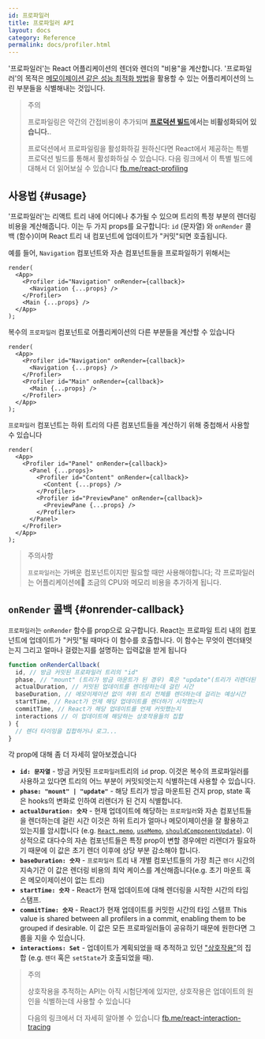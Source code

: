 ```yaml
---
id: 프로파일러
title: 프로파일러 API
layout: docs
category: Reference
permalink: docs/profiler.html
---
```


'프로파일러'는 React 어플리케이션의 렌더와 렌더의 "비용"을 계산합니다.
'프로파일러'의 목적은 [메모이제이션 같은 성능 최적화 방법](/docs/hooks-faq.html#how-to-memoize-calculations)을 활용할 수 있는 어플리케이션의 느린 부분들을 식별해내는 것입니다.

>주의
>
>프로파일링은 약간의 간접비용이 추가되며 **[프로덕션 빌드](/docs/optimizing-performance.html#use-the-production-build)에서는 비활성화되어 있습니다.**.
>
>프로덕션에서 프로파일링을 활성화하길 원하신다면 React에서 제공하는 특별 프로덕션 빌드를 통해서 활성화하실 수 있습니다.
>다음 링크에서 이 특별 빌드에 대해서 더 읽어보실 수 있습니다 [fb.me/react-profiling](https://fb.me/react-profiling)

## 사용법 {#usage}

'프로파일러'는 리액트 트리 내에 어디에나 추가될 수 있으며 트리의 특정 부분의 렌더링 비용을 계산해줍니다.
이는 두 가지 props를 요구합니다: `id` (문자열) 와 `onRender` 콜백 (함수)이며 React 트리 내 컴포넌트에 업데이트가 "커밋"되면 호출됩니다.

예를 들어, `Navigation` 컴포넌트와 자손 컴포넌트들을 프로파일하기 위해서는

```js{3}
render(
  <App>
    <Profiler id="Navigation" onRender={callback}>
      <Navigation {...props} />
    </Profiler>
    <Main {...props} />
  </App>
);
```

복수의 `프로파일러` 컴포넌트로 어플리케이션의 다른 부분들을 계산할 수 있습니다
```js{3,6}
render(
  <App>
    <Profiler id="Navigation" onRender={callback}>
      <Navigation {...props} />
    </Profiler>
    <Profiler id="Main" onRender={callback}>
      <Main {...props} />
    </Profiler>
  </App>
);
```

`프로파일러` 컴포넌트는 하위 트리의 다른 컴포넌트들을 계산하기 위해 중첩해서 사용할 수 있습니다
```js{2,6,8}
render(
  <App>
    <Profiler id="Panel" onRender={callback}>
      <Panel {...props}>
        <Profiler id="Content" onRender={callback}>
          <Content {...props} />
        </Profiler>
        <Profiler id="PreviewPane" onRender={callback}>
          <PreviewPane {...props} />
        </Profiler>
      </Panel>
    </Profiler>
  </App>
);
```

>주의사항
>
>`프로파일러`는 가벼운 컴포넌트이지만 필요할 때만 사용해야합니다; 각 프로파일러는 어플리케이션에 조금의 CPU와 메모리 비용을 추가하게 됩니다.

## `onRender` 콜백 {#onrender-callback}

`프로파일러`는 `onRender` 함수를 prop으로 요구합니다.
React는 프로파일 트리 내의 컴포넌트에 업데이트가 "커밋"될 때마다 이 함수를 호출합니다.
이 함수는 무엇이 렌더돼엇는지 그리고 얼마나 걸렸는지를 설명하는 입력값을 받게 됩니다

```js
function onRenderCallback(
  id, // 방금 커밋된 프로파일러 트리의 "id"
  phase, // "mount" (트리가 방금 마운트가 된 경우) 혹은 "update"(트리가 리렌더된 경우)
  actualDuration, // 커밋된 업데이트를 렌더링하는데 걸린 시간
  baseDuration, // 메모이제이션 없이 하위 트리 전체를 렌더하는데 걸리는 예상시간 
  startTime, // React가 언제 해당 업데이트를 렌더하기 시작했는지
  commitTime, // React가 해당 업데이트를 언제 커밋했는지
  interactions // 이 업데이트에 해당하는 상호작용들의 집합
) {
  // 렌더 타이밍을 집합하거나 로그...
}
```

각 prop에 대해 좀 더 자세히 알아보겠습니다

* **`id: 문자열`** - 
방금 커밋된 `프로파일러`트리의 `id` prop.
이것은 복수의 프로파일러를 사용하고 있다면 트리의 어느 부분이 커밋되엇는지 식별하는데 사용할 수 있습니다.
* **`phase: "mount" | "update"`** -
해당 트리가 방금 마운트된 건지 prop, state 혹은 hooks의 변화로 인하여 리렌더가 된 건지 식별합니다.
* **`actualDuration: 숫자`** -
현재 업데이트에 해당하는 `프로파일러`와 자손 컴포넌트들을 렌더하는데 걸린 시간
이것은 하위 트리가 얼마나 메모이제이션을 잘 활용하고 있는지를 암시합니다 (e.g. [`React.memo`](/docs/react-api.html#reactmemo), [`useMemo`](/docs/hooks-reference.html#usememo), [`shouldComponentUpdate`](/docs/hooks-faq.html#how-do-i-implement-shouldcomponentupdate)).
이상적으로 대다수의 자손 컴포넌트들은 특정 prop이 변할 경우에만 리렌더가 필요하기 때문에 이 값은 초기 렌더 이후에 상당 부분 감소해야 합니다.
* **`baseDuration: 숫자`** -
`프로파일러` 트리 내 개별 컴포넌트들의 가장 최근 `렌더` 시간의 지속기간
이 값은 렌더링 비용의 최악 케이스를 계산해줍니다(e.g. 초기 마운트 혹은 메모이제이션이 없는 트리)
* **`startTime: 숫자`** -
React가 현재 업데이트에 대해 렌더링을 시작한 시간의 타임 스탬프.
* **`commitTime: 숫자`** -
React가 현재 업데이트를 커밋한 시간의 타임 스탬프
This value is shared between all profilers in a commit, enabling them to be grouped if desirable.
이 값은 모든 프로파일러들이 공유하기 때문에 원한다면 그룹을 지을 수 있습니다.
* **`interactions: Set`** -
업데이트가 계획되었을 때 추적하고 있던 ["상호작용"](https://fb.me/react-interaction-tracing)의 집합 (e.g. `렌더` 혹은 `setState`가 호출되었을 때).

>주의
>
>상호작용을 추적하는 API는 아직 시험단계에 있지만, 상호작용은 업데이트의 원인을 식별하는데 사용할 수 있습니다
>
>다음의 링크에서 더 자세히 알아볼 수 있습니다 [fb.me/react-interaction-tracing](https://fb.me/react-interaction-tracing)